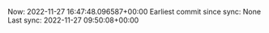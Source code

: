 Now: 2022-11-27 16:47:48.096587+00:00 Earliest commit since sync: None Last sync: 2022-11-27 09:50:08+00:00
